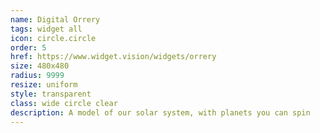 ```yaml
---
name: Digital Orrery
tags: widget all
icon: circle.circle
order: 5
href: https://www.widget.vision/widgets/orrery
size: 480x480
radius: 9999
resize: uniform
style: transparent
class: wide circle clear
description: A model of our solar system, with planets you can spin
---
```



